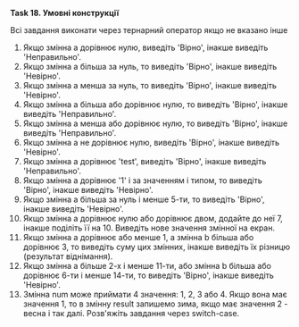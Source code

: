 **Task 18. Умовні конструкції**

Всі завдання виконати через тернарний оператор якщо не вказано інше

1. Якщо змінна a дорівнює нулю, виведіть 'Вірно', інакше виведіть 'Неправильно'.
2. Якщо змінна a більша за нуль, то виведіть 'Вірно', інакше виведіть 'Невірно'.
3. Якщо змінна a менша за нуль, то виведіть 'Вірно', інакше виведіть 'Невірно'.
4. Якщо змінна a більша або дорівнює нулю, то виведіть 'Вірно', інакше виведіть 'Неправильно'.
5. Якщо змінна a менша або дорівнює нулю, то виведіть 'Вірно', інакше виведіть 'Неправильно'.
6. Якщо змінна a не дорівнює нулю, виведіть 'Вірно', інакше виведіть 'Невірно'.
7. Якщо змінна a дорівнює 'test', виведіть 'Вірно', інакше виведіть 'Неправильно'.
8. Якщо змінна a дорівнює '1' і за значенням і типом, то виведіть 'Вірно', інакше виведіть 'Невірно'.
9. Якщо змінна a більша за нуль і менше 5-ти, то виведіть 'Вірно', інакше виведіть 'Невірно'.
10. Якщо змінна a дорівнює нулю або дорівнює двом, додайте до неї 7, інакше поділіть її на 10. Виведіть нове значення змінної на екран.
11. Якщо змінна a дорівнює або менше 1, а змінна b більша або дорівнює 3, то виведіть суму цих змінних, інакше виведіть їх різницю (результат віднімання).
12. Якщо змінна a більше 2-х і менше 11-ти, або змінна b більша або дорівнює 6-ти і менше 14-ти, то виведіть 'Вірно', інакше виведіть 'Невірно'.
13. Змінна num може приймати 4 значення: 1, 2, 3 або 4. Якщо вона має значення 1, то в змінну result запишемо зима, якщо має значення 2 - весна і так далі. Розв'яжіть завдання через switch-case.
